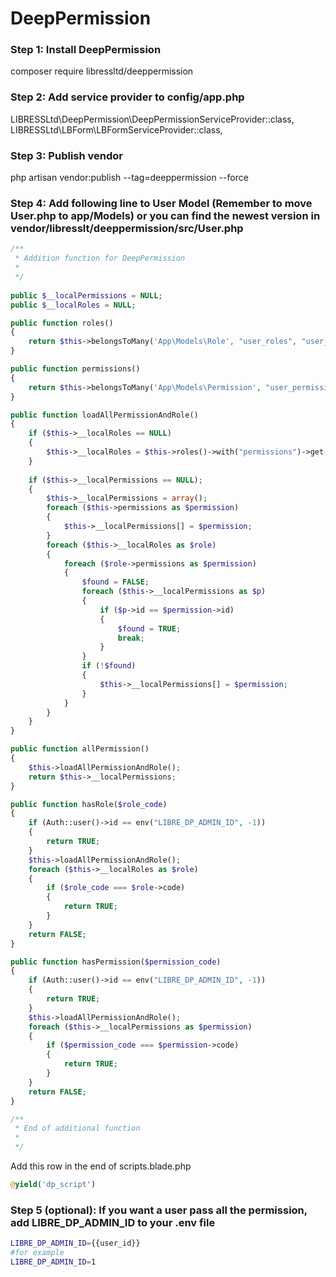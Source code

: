# DeepPermission

### Step 1: Install DeepPermission

composer require libressltd/deeppermission

### Step 2: Add service provider to config/app.php

LIBRESSLtd\DeepPermission\DeepPermissionServiceProvider::class, 
LIBRESSLtd\LBForm\LBFormServiceProvider::class,

### Step 3: Publish vendor

php artisan vendor:publish --tag=deeppermission --force

### Step 4: Add following line to User Model (Remember to move User.php to app/Models) or you can find the newest version in vendor/libresslt/deeppermission/src/User.php
	
	
```php
/**
 * Addition function for DeepPermission
 * 
 */
 
public $__localPermissions = NULL;
public $__localRoles = NULL; 

public function roles()
{
    return $this->belongsToMany('App\Models\Role', "user_roles", "user_id", "role_id");
}

public function permissions()
{
    return $this->belongsToMany('App\Models\Permission', "user_permissions", "user_id", "permission_id");
}

public function loadAllPermissionAndRole()
{
	if ($this->__localRoles == NULL)
	{
		$this->__localRoles = $this->roles()->with("permissions")->get();
	}
	
	if ($this->__localPermissions == NULL);
	{
		$this->__localPermissions = array();
		foreach ($this->permissions as $permission)
		{
			$this->__localPermissions[] = $permission;
		}
		foreach ($this->__localRoles as $role)
		{
			foreach ($role->permissions as $permission)
			{
				$found = FALSE;
				foreach ($this->__localPermissions as $p)
				{
					if ($p->id == $permission->id)
					{
						$found = TRUE;
						break;
					}
				}
				if (!$found)
				{
					$this->__localPermissions[] = $permission;
				}
			}
		}
	}
}

public function allPermission()
{
	$this->loadAllPermissionAndRole();
	return $this->__localPermissions;
}

public function hasRole($role_code)
{
	if (Auth::user()->id == env("LIBRE_DP_ADMIN_ID", -1))
	{
		return TRUE;
	}
	$this->loadAllPermissionAndRole();
	foreach ($this->__localRoles as $role)
	{
		if ($role_code === $role->code)
		{
			return TRUE;
		}
	}
	return FALSE;
}

public function hasPermission($permission_code)
{
	if (Auth::user()->id == env("LIBRE_DP_ADMIN_ID", -1))
	{
		return TRUE;
	}
	$this->loadAllPermissionAndRole();
	foreach ($this->__localPermissions as $permission)
	{
		if ($permission_code === $permission->code)
		{
			return TRUE;
		}
	}
	return FALSE;
}

/**
 * End of additional function
 * 
 */
```

Add this row in the end of scripts.blade.php 

```php
@yield('dp_script')
```

### Step 5 (optional): If you want a user pass all the permission, add LIBRE_DP_ADMIN_ID to your .env file

```bash
LIBRE_DP_ADMIN_ID={{user_id}}
#for example
LIBRE_DP_ADMIN_ID=1

```
